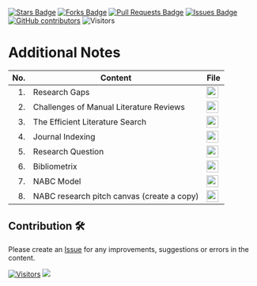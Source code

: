 <a href="https://github.com/drshahizan/research-design/stargazers"><img src="https://img.shields.io/github/stars/drshahizan/research-design" alt="Stars Badge"/></a>
<a href="https://github.com/drshahizan/research-design/network/members"><img src="https://img.shields.io/github/forks/drshahizan/research-design" alt="Forks Badge"/></a>
<a href="https://github.com/drshahizan/research-design/pulls"><img src="https://img.shields.io/github/issues-pr/drshahizan/research-design" alt="Pull Requests Badge"/></a>
<a href="https://github.com/drshahizan/research-design"><img src="https://img.shields.io/github/issues/drshahizan/research-design" alt="Issues Badge"/></a>
<a href="https://github.com/drshahizan/research-design/graphs/contributors"><img alt="GitHub contributors" src="https://img.shields.io/github/contributors/drshahizan/research-design?color=2b9348"></a>
![Visitors](https://api.visitorbadge.io/api/visitors?path=https%3A%2F%2Fgithub.com%2Fdrshahizan%2BDM&labelColor=%23d9e3f0&countColor=%23697689&style=flat)

# Additional Notes

| No. | Content                                             | File | 
|----: |----------------------------------------------------|------|
| 1.   | Research Gaps     | <a href="1gaps.md" ><img src="../images/ibooks.png" width="24px" height="24px" ></a> |
| 2.   | Challenges of Manual Literature Reviews | <a href="2LR.md" ><img src="../images/ibooks.png" width="24px" height="24px" ></a> |
| 3.   | The Efficient Literature Search | <a href="./materials/3ELR.md" ><img src="../images/ibooks.png" width="24px" height="24px" ></a> |
| 4.   | Journal Indexing | <a href="JI.md" ><img src="../images/ibooks.png" width="24px" height="24px" ></a> |
| 5. |Research Question|<a href="rq.md" ><img src="../images/ibooks.png" width="24px" height="24px" ></a>|
| 6. |Bibliometrix|<a href="biblio.md" ><img src="../images/ibooks.png" width="24px" height="24px" ></a>|
| 7. |NABC Model|<a href="https://ahappyphd.org/posts/pitching-nabc/" ><img src="../images/ibooks.png" width="24px" height="24px" ></a>|
| 8. |NABC research pitch canvas (create a copy) |<a href="https://jamboard.google.com/d/1efCn10a5xobHS7LyhrpjN-NCwGNW6U42VaGzv8CG6RM/copy" ><img src="../images/ibooks.png" width="24px" height="24px" ></a>|


## Contribution 🛠️
Please create an [Issue](https://github.com/drshahizan/research-design/issues) for any improvements, suggestions or errors in the content.


[![Visitors](https://api.visitorbadge.io/api/visitors?path=https%3A%2F%2Fgithub.com%2Fdrshahizan&labelColor=%23697689&countColor=%23555555&style=plastic)](https://visitorbadge.io/status?path=https%3A%2F%2Fgithub.com%2Fdrshahizan)
![](https://hit.yhype.me/github/profile?user_id=81284918)

